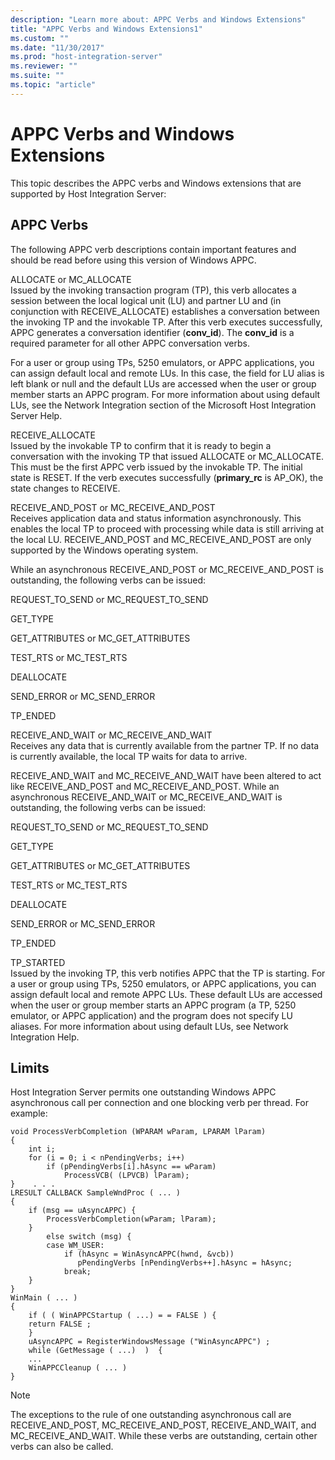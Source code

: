 ```yaml
---
description: "Learn more about: APPC Verbs and Windows Extensions"
title: "APPC Verbs and Windows Extensions1"
ms.custom: ""
ms.date: "11/30/2017"
ms.prod: "host-integration-server"
ms.reviewer: ""
ms.suite: ""
ms.topic: "article"
---
```

# APPC Verbs and Windows Extensions
This topic describes the APPC verbs and Windows extensions that are supported by Host Integration Server:  
  
## APPC Verbs  
 The following APPC verb descriptions contain important features and should be read before using this version of Windows APPC.  
  
 ALLOCATE or MC_ALLOCATE  
 Issued by the invoking transaction program (TP), this verb allocates a session between the local logical unit (LU) and partner LU and (in conjunction with RECEIVE_ALLOCATE) establishes a conversation between the invoking TP and the invokable TP. After this verb executes successfully, APPC generates a conversation identifier (**conv_id**). The **conv_id** is a required parameter for all other APPC conversation verbs.  
  
 For a user or group using TPs, 5250 emulators, or APPC applications, you can assign default local and remote LUs. In this case, the field for LU alias is left blank or null and the default LUs are accessed when the user or group member starts an APPC program. For more information about using default LUs, see the Network Integration section of the Microsoft Host Integration Server Help.  
  
 RECEIVE_ALLOCATE  
 Issued by the invokable TP to confirm that it is ready to begin a conversation with the invoking TP that issued ALLOCATE or MC_ALLOCATE. This must be the first APPC verb issued by the invokable TP. The initial state is RESET. If the verb executes successfully (**primary_rc** is AP_OK), the state changes to RECEIVE.  
  
 RECEIVE_AND_POST or MC_RECEIVE_AND_POST  
 Receives application data and status information asynchronously. This enables the local TP to proceed with processing while data is still arriving at the local LU. RECEIVE_AND_POST and MC_RECEIVE_AND_POST are only supported by the Windows operating system.  
  
 While an asynchronous RECEIVE_AND_POST or MC_RECEIVE_AND_POST is outstanding, the following verbs can be issued:  
  
 REQUEST_TO_SEND or MC_REQUEST_TO_SEND  
  
 GET_TYPE  
  
 GET_ATTRIBUTES or MC_GET_ATTRIBUTES  
  
 TEST_RTS or MC_TEST_RTS  
  
 DEALLOCATE  
  
 SEND_ERROR or MC_SEND_ERROR  
  
 TP_ENDED  
  
 RECEIVE_AND_WAIT or MC_RECEIVE_AND_WAIT  
 Receives any data that is currently available from the partner TP. If no data is currently available, the local TP waits for data to arrive.  
  
 RECEIVE_AND_WAIT and MC_RECEIVE_AND_WAIT have been altered to act like RECEIVE_AND_POST and MC_RECEIVE_AND_POST. While an asynchronous RECEIVE_AND_WAIT or MC_RECEIVE_AND_WAIT is outstanding, the following verbs can be issued:  
  
 REQUEST_TO_SEND or MC_REQUEST_TO_SEND  
  
 GET_TYPE  
  
 GET_ATTRIBUTES or MC_GET_ATTRIBUTES  
  
 TEST_RTS or MC_TEST_RTS  
  
 DEALLOCATE  
  
 SEND_ERROR or MC_SEND_ERROR  
  
 TP_ENDED  
  
 TP_STARTED  
 Issued by the invoking TP, this verb notifies APPC that the TP is starting. For a user or group using TPs, 5250 emulators, or APPC applications, you can assign default local and remote APPC LUs. These default LUs are accessed when the user or group member starts an APPC program (a TP, 5250 emulator, or APPC application) and the program does not specify LU aliases. For more information about using default LUs, see Network Integration Help.  
  
## Limits  
 Host Integration Server permits one outstanding Windows APPC asynchronous call per connection and one blocking verb per thread. For example:  
  
```  
void ProcessVerbCompletion (WPARAM wParam, LPARAM lParam)  
{     
    int i;  
    for (i = 0; i < nPendingVerbs; i++)  
        if (pPendingVerbs[i].hAsync == wParam)  
            ProcessVCB( (LPVCB) lParam);  
}    . . .  
LRESULT CALLBACK SampleWndProc ( ... )  
{  
    if (msg == uAsyncAPPC) {  
        ProcessVerbCompletion(wParam; lParam);  
    }  
        else switch (msg) {  
        case WM_USER:  
            if (hAsync = WinAsyncAPPC(hwnd, &vcb))  
               pPendingVerbs [nPendingVerbs++].hAsync = hAsync;  
            break;  
    }  
}  
WinMain ( ... )  
{  
    if ( ( WinAPPCStartup ( ...) = = FALSE ) {  
    return FALSE ;  
    }  
    uAsyncAPPC = RegisterWindowsMessage ("WinAsyncAPPC") ;  
    while (GetMessage ( ...)  )  {  
    ...  
    WinAPPCCleanup ( ... )  
}  
```  
  
> [!NOTE]
>  The exceptions to the rule of one outstanding asynchronous call are RECEIVE_AND_POST, MC_RECEIVE_AND_POST, RECEIVE_AND_WAIT, and MC_RECEIVE_AND_WAIT. While these verbs are outstanding, certain other verbs can also be called.
